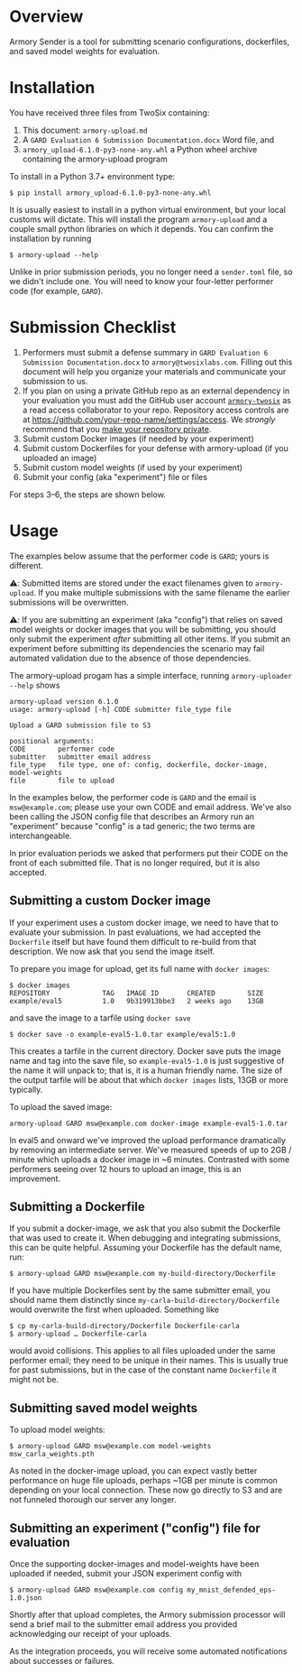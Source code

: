 # Overview

Armory Sender is a tool for submitting scenario configurations, dockerfiles,
and saved model weights for evaluation.

# Installation

You have received three files from TwoSix containing:

  1. This document: `armory-upload.md`
  2. A `GARD Evaluation 6 Submission Documentation.docx` Word file, and
  3. `armory_upload-6.1.0-py3-none-any.whl` a Python wheel archive containing the armory-upload program

To install in a Python 3.7+ environment type:

    $ pip install armory_upload-6.1.0-py3-none-any.whl

It is usually easiest to install in a python virtual environment, but your local
customs will dictate. This will install the program `armory-upload` and a couple
small python libraries on which it depends. You can confirm the installation
by running

    $ armory-upload --help

Unlike in prior submission periods, you no longer need a `sender.toml` file,
so we didn't include one.  You will need to know your four-letter performer
code (for example, `GARD`).


# Submission Checklist

  1. Performers must submit a defense summary in `GARD Evaluation 6 Submission
     Documentation.docx` to `armory@twosixlabs.com`. Filling out this document will help
     you organize your materials and communicate your submission to us.
  2. If you plan on using a private GitHub repo as an external dependency in your
     evaluation you must add the GitHub user account
     [`armory-twosix`](https://github.com/armory-twosix) as a read access collaborator
     to your repo. Repository access controls are at
     https://github.com/your-repo-name/settings/access. We *strongly* recommend
     that you [make your repository private][gh-private].
  3. Submit custom Docker images (if needed by your experiment)
  4. Submit custom Dockerfiles for your defense with armory-upload (if you uploaded an image)
  5. Submit custom model weights (if used by your experiment)
  6. Submit your config (aka "experiment") file or files

For steps 3–6, the steps are shown below.

  [gh-private]: https://docs.github.com/en/latest/github/administering-a-repository/setting-repository-visibility#making-a-repository-private

# Usage

The examples below assume that the performer code is `GARD`; yours is different.

⚠️: Submitted items are stored under the exact filenames given to `armory-upload`. If
you make multiple submissions with the same filename the earlier submissions will be
overwritten.

⚠️: If you are submitting an experiment (aka "config") that relies on saved model
weights or docker images that you will be submitting, you should only submit the
experiment *after* submitting all other items. If you submit an experiment before
submitting its dependencies the scenario may fail automated validation due to the
absence of those dependencies.

The armory-upload progam has a simple interface, running `armory-uploader --help` shows

    armory-upload version 6.1.0
    usage: armory-upload [-h] CODE submitter file_type file

    Upload a GARD submission file to S3

    positional arguments:
    CODE        performer code
    submitter   submitter email address
    file_type   file type, one of: config, dockerfile, docker-image, model-weights
    file        file to upload

In the examples below, the performer code is `GARD` and the email is `msw@example.com`;
please use your own CODE and email address. We've also been calling the JSON config file
that describes an Armory run an "experiment" because "config" is a tad generic; the two
terms are interchangeable.

In prior evaluation periods we asked that performers put their CODE on the front of each
submitted file. That is no longer required, but it is also accepted.

## Submitting a custom Docker image

If your experiment uses a custom docker image, we need to have that to evaluate your
submission.  In past evaluations, we had accepted the `Dockerfile` itself but have found
them difficult to re-build from that description. We now ask that you send the image
itself.

To prepare you image for upload, get its full name with `docker images`:

    $ docker images
    REPOSITORY             TAG   IMAGE ID       CREATED        SIZE
    example/eval5          1.0   9b319913bbe3   2 weeks ago    13GB

and save the image to a tarfile using `docker save`

    $ docker save -o example-eval5-1.0.tar example/eval5:1.0

This creates a tarfile in the current directory. Docker save puts the image name
and tag into the save file, so `example-eval5-1.0` is just suggestive of the
name it will unpack to; that is, it is a human friendly name.  The size of
the output tarfile will be about that which `docker images` lists, 13GB or more
typically.

To upload the saved image:

    armory-upload GARD msw@example.com docker-image example-eval5-1.0.tar

In eval5 and onward we've improved the upload performance dramatically by
removing an intermediate server. We've measured speeds of up to 2GB / minute which
uploads a docker image in ~6 minutes. Contrasted with some performers seeing
over 12 hours to upload an image, this is an improvement.


## Submitting a Dockerfile

If you submit a docker-image, we ask that you also submit the Dockerfile
that was used to create it. When debugging and integrating submissions, this
can be quite helpful. Assuming your Dockerfile has the default name, run:

    $ armory-upload GARD msw@example.com my-build-directory/Dockerfile

If you have multiple Dockerfiles sent by the same submitter email, you
should name them distinctly since `my-carla-build-directory/Dockerfile`
would overwrite the first when uploaded.  Something like

    $ cp my-carla-build-directory/Dockerfile Dockerfile-carla
    $ armory-upload … Dockerfile-carla

would avoid collisions. This applies to all files uploaded under the same
performer email; they need to be unique in their names.  This is usually
true for past submissions, but in the case of the constant name `Dockerfile`
it might not be.

## Submitting saved model weights

To upload model weights:

    $ armory-upload GARD msw@example.com model-weights msw_carla_weights.pth

As noted in the docker-image upload, you can expect vastly better performance
on huge file uploads, perhaps ~1GB per minute is common depending on your
local connection. These now go directly to S3 and are not funneled thorough
our server any longer.

## Submitting an experiment ("config") file for evaluation

Once the supporting docker-images and model-weights have been uploaded if needed,
submit your JSON experiment config with

    $ armory-upload GARD msw@example.com config my_mnist_defended_eps-1.0.json

Shortly after that upload completes, the Armory submission processor will send
a brief mail to the submitter email address you provided acknowledging our receipt
of your uploads.

As the integration proceeds, you will receive some automated notifications about
successes or failures.
